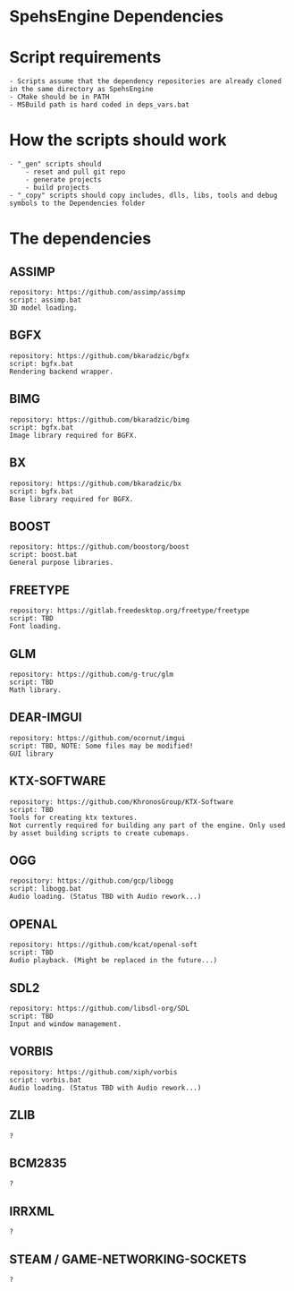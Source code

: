 # SpehsEngine Dependencies


# Script requirements
    - Scripts assume that the dependency repositories are already cloned in the same directory as SpehsEngine
    - CMake should be in PATH
    - MSBuild path is hard coded in deps_vars.bat


# How the scripts should work
    - "_gen" scripts should
        - reset and pull git repo
        - generate projects
        - build projects
    - "_copy" scripts should copy includes, dlls, libs, tools and debug symbols to the Dependencies folder


# The dependencies

## ASSIMP
    repository: https://github.com/assimp/assimp
    script: assimp.bat
    3D model loading.
## BGFX
    repository: https://github.com/bkaradzic/bgfx
    script: bgfx.bat
    Rendering backend wrapper.
## BIMG
    repository: https://github.com/bkaradzic/bimg
    script: bgfx.bat
    Image library required for BGFX.
## BX
    repository: https://github.com/bkaradzic/bx
    script: bgfx.bat
    Base library required for BGFX.
## BOOST
    repository: https://github.com/boostorg/boost
    script: boost.bat
    General purpose libraries.
## FREETYPE
    repository: https://gitlab.freedesktop.org/freetype/freetype
    script: TBD
    Font loading.
## GLM
    repository: https://github.com/g-truc/glm
    script: TBD
    Math library.
## DEAR-IMGUI
    repository: https://github.com/ocornut/imgui
    script: TBD, NOTE: Some files may be modified!
    GUI library
## KTX-SOFTWARE
    repository: https://github.com/KhronosGroup/KTX-Software
    script: TBD
    Tools for creating ktx textures.
    Not currently required for building any part of the engine. Only used by asset building scripts to create cubemaps.
## OGG
    repository: https://github.com/gcp/libogg
    script: libogg.bat
    Audio loading. (Status TBD with Audio rework...)
## OPENAL
    repository: https://github.com/kcat/openal-soft
    script: TBD
    Audio playback. (Might be replaced in the future...)
## SDL2
    repository: https://github.com/libsdl-org/SDL
    script: TBD
    Input and window management.
## VORBIS
    repository: https://github.com/xiph/vorbis
    script: vorbis.bat
    Audio loading. (Status TBD with Audio rework...)

## ZLIB
    ?
## BCM2835
    ?
## IRRXML
    ?
## STEAM / GAME-NETWORKING-SOCKETS
    ?
    